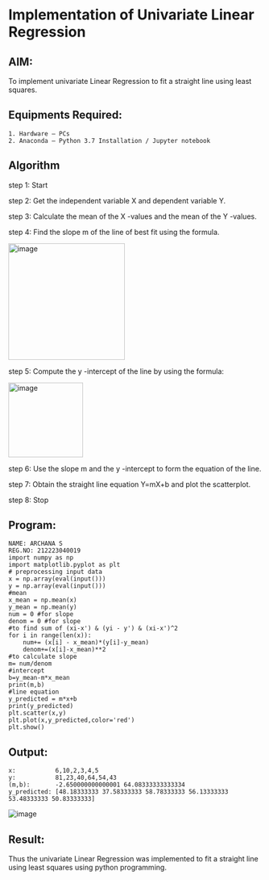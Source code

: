 # Implementation of Univariate Linear Regression
## AIM:
To implement univariate Linear Regression to fit a straight line using least squares.

## Equipments Required:
```
1. Hardware – PCs
2. Anaconda – Python 3.7 Installation / Jupyter notebook
```

## Algorithm

step 1: Start

step 2: Get the independent variable X and dependent variable Y.

step 3: Calculate the mean of the X -values and the mean of the Y -values.

step 4: Find the slope m of the line of best fit using the formula.

<img width="231" alt="image" src="https://user-images.githubusercontent.com/93026020/192078527-b3b5ee3e-992f-46c4-865b-3b7ce4ac54ad.png">

step 5: Compute the y -intercept of the line by using the formula:

<img width="148" alt="image" src="https://user-images.githubusercontent.com/93026020/192078545-79d70b90-7e9d-4b85-9f8b-9d7548a4c5a4.png">

step 6: Use the slope m and the y -intercept to form the equation of the line.

step 7: Obtain the straight line equation Y=mX+b and plot the scatterplot.

step 8: Stop

## Program:
```
NAME: ARCHANA S
REG.NO: 212223040019
import numpy as np
import matplotlib.pyplot as plt
# preprocessing input data
x = np.array(eval(input()))
y = np.array(eval(input()))
#mean
x_mean = np.mean(x)
y_mean = np.mean(y)
num = 0 #for slope
denom = 0 #for slope
#to find sum of (xi-x') & (yi - y') & (xi-x')^2
for i in range(len(x)):
    num+= (x[i] - x_mean)*(y[i]-y_mean)
    denom+=(x[i]-x_mean)**2
#to calculate slope
m= num/denom
#intercept
b=y_mean-m*x_mean
print(m,b)
#line equation
y_predicted = m*x+b
print(y_predicted)
plt.scatter(x,y)
plt.plot(x,y_predicted,color='red')
plt.show()
```
## Output:
```
x:           6,10,2,3,4,5
y:           81,23,40,64,54,43
(m,b):       -2.650000000000001 64.08333333333334
y_predicted: [48.18333333 37.58333333 58.78333333 56.13333333 53.48333333 50.83333333]
```
![image](https://github.com/user-attachments/assets/258c7315-e9ff-49b7-bc79-a91b464f3f7f)
## Result:
Thus the univariate Linear Regression was implemented to fit a straight line using least squares using python programming.
